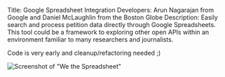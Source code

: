 Title: Google Spreadsheet Integration
Developers: Arun Nagarajan from Google and Daniel McLaughlin from the Boston Globe
Description: Easily search and process petition data directly through Google Spreadsheets. This tool could be a framework to exploring other open APIs within an environment familiar to many researchers and journalists.

Code is very early and cleanup/refactoring needed ;)

![Screenshot of "We the Spreadsheet"](https://f.cloud.github.com/assets/979487/595221/47b9c01c-caeb-11e2-9095-b67156071732.png
)


